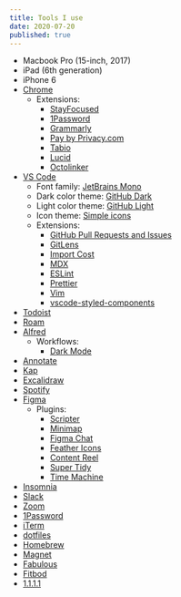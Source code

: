 ```yaml
---
title: Tools I use
date: 2020-07-20
published: true
---
```


- Macbook Pro (15-inch, 2017)
- iPad (6th generation)
- iPhone 6
- [Chrome](https://www.google.com/chrome/)
  - Extensions:
    - [StayFocused](https://chrome.google.com/webstore/detail/stayfocusd/laankejkbhbdhmipfmgcngdelahlfoji?hl=en)
    - [1Password](https://1password.com/downloads/mac/#browsers)
    - [Grammarly](https://www.grammarly.com/)
    - [Pay by Privacy.com](https://privacy.com/)
    - [Tabio](https://usetabio.com)
    - [Lucid](https://chrome.google.com/webstore/detail/lucid/achogfadpkcepkepcpegehpiiioihmik?hl=en)
    - [Octolinker](https://octolinker.now.sh/)
- [VS Code](https://code.visualstudio.com/)
  - Font family: [JetBrains Mono](https://www.jetbrains.com/lp/mono/)
  - Dark color theme: [GitHub Dark](https://marketplace.visualstudio.com/items?itemName=GitHub.github-vscode-theme)
  - Light color theme: [GitHub Light](https://marketplace.visualstudio.com/items?itemName=GitHub.github-vscode-theme)
  - Icon theme: [Simple icons](https://marketplace.visualstudio.com/items?itemName=LaurentTreguier.vscode-simple-icons)
  - Extensions:
    - [GitHub Pull Requests and Issues](https://marketplace.visualstudio.com/items?itemName=GitHub.vscode-pull-request-github)
    - [GitLens](https://marketplace.visualstudio.com/items?itemName=eamodio.gitlens)
    - [Import Cost](https://marketplace.visualstudio.com/items?itemName=wix.vscode-import-cost)
    - [MDX](https://marketplace.visualstudio.com/items?itemName=silvenon.mdx)
    - [ESLint](https://marketplace.visualstudio.com/items?itemName=dbaeumer.vscode-eslint)
    - [Prettier](https://marketplace.visualstudio.com/items?itemName=esbenp.prettier-vscode)
    - [Vim](https://marketplace.visualstudio.com/items?itemName=vscodevim.vim)
    - [vscode-styled-components](https://marketplace.visualstudio.com/items?itemName=jpoissonnier.vscode-styled-components)
- [Todoist](https://todoist.com/)
- [Roam](https://roamresearch.com/)
- [Alfred](https://www.alfredapp.com/)
  - Workflows:
    - [Dark Mode](https://github.com/sindresorhus/alfred-dark-mode)
- [Annotate](https://apps.apple.com/us/app/annotate-capture-and-share/id918207447?mt=12)
- [Kap](https://getkap.co/)
- [Excalidraw](https://excalidraw.com/)
- [Spotify](https://www.spotify.com/)
- [Figma](https://www.figma.com/)
  - Plugins:
    - [Scripter](https://www.figma.com/community/plugin/757836922707087381/Scripter)
    - [Minimap](https://www.figma.com/community/plugin/772952119002135124/Minimap)
    - [Figma Chat](https://www.figma.com/community/plugin/742073255743594050/Figma-Chat)
    - [Feather Icons](https://www.figma.com/community/plugin/744047966581015514/Feather-Icons)
    - [Content Reel](https://www.figma.com/community/plugin/731627216655469013/Content-Reel)
    - [Super Tidy](https://www.figma.com/community/plugin/731260060173130163/Super-Tidy)
    - [Time Machine](https://www.figma.com/community/plugin/734492262527930956/Time-Machine)
- [Insomnia](https://insomnia.rest/)
- [Slack](https://slack.com/)
- [Zoom](https://zoom.us)
- [1Password](https://1password.com/)
- [iTerm](https://www.iterm2.com/)
- [dotfiles](https://github.com/colebemis/dotfiles)
- [Homebrew](https://brew.sh/)
- [Magnet](https://magnet.crowdcafe.com/)
- [Fabulous](https://www.thefabulous.co)
- [Fitbod](https://www.fitbod.me/)
- [1.1.1.1](https://1.1.1.1/)
